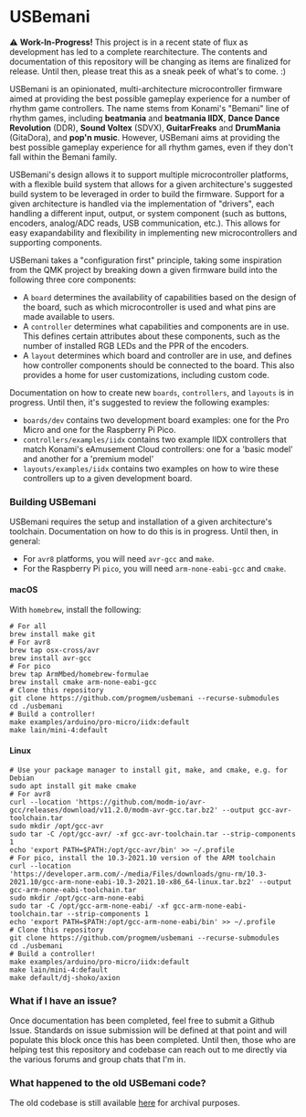 # USBemani

⚠️ **Work-In-Progress!** This project is in a recent state of flux as development has led to a complete rearchitecture. The contents and documentation of this repository will be changing as items are finalized for release. Until then, please treat this as a sneak peek of what's to come. :)

USBemani is an opinionated, multi-architecture microcontroller firmware aimed at providing the best possible gameplay experience for a number of rhythm game controllers. The name stems from Konami's "Bemani" line of rhythm games, including **beatmania** and **beatmania IIDX**, **Dance Dance Revolution** (DDR), **Sound Voltex** (SDVX), **GuitarFreaks** and **DrumMania** (GitaDora), and **pop'n music**. However, USBemani aims at providing the best possible gameplay experience for all rhythm games, even if they don't fall within the Bemani family.

USBemani's design allows it to support multiple microcontroller platforms, with a flexible build system that allows for a given architecture's suggested build system to be leveraged in order to build the firmware. Support for a given architecture is handled via the implementation of "drivers", each handling a different input, output, or system component (such as buttons, encoders, analog/ADC reads, USB communication, etc.). This allows for easy exapandability and flexibility in implementing new microcontrollers and supporting components.

USBemani takes a "configuration first" principle, taking some inspiration from the QMK project by breaking down a given firmware build into the following three core components:

* A `board` determines the availability of capabilities based on the design of the board, such as which microcontroller is used and what pins are made available to users.
* A `controller` determines what capabilities and components are in use. This defines certain attributes about these components, such as the number of installed RGB LEDs and the PPR of the encoders.
* A `layout` determines which board and controller are in use, and defines how controller components should be connected to the board. This also provides a home for user customizations, including custom code.

Documentation on how to create new `boards`, `controllers`, and `layouts` is in progress. Until then, it's suggested to review the following examples:

  * `boards/dev` contains two development board examples: one for the Pro Micro and one for the Raspberry Pi Pico.
  * `controllers/examples/iidx` contains two example IIDX controllers that match Konami's eAmusement Cloud controllers: one for a 'basic model' and another for a 'premium model'
  * `layouts/examples/iidx` contains two examples on how to wire these controllers up to a given development board.

### Building USBemani

USBemani requires the setup and installation of a given architecture's toolchain. Documentation on how to do this is in progress. Until then, in general:

* For `avr8` platforms, you will need `avr-gcc` and `make`.
* For the Raspberry Pi `pico`, you will need `arm-none-eabi-gcc` and `cmake`.

#### macOS

With `homebrew`, install the following:

```
# For all
brew install make git
# For avr8
brew tap osx-cross/avr
brew install avr-gcc
# For pico
brew tap ArmMbed/homebrew-formulae
brew install cmake arm-none-eabi-gcc
# Clone this repository
git clone https://github.com/progmem/usbemani --recurse-submodules
cd ./usbemani
# Build a controller!
make examples/arduino/pro-micro/iidx:default
make lain/mini-4:default
```

#### Linux

```
# Use your package manager to install git, make, and cmake, e.g. for Debian
sudo apt install git make cmake
# For avr8
curl --location 'https://github.com/modm-io/avr-gcc/releases/download/v11.2.0/modm-avr-gcc.tar.bz2' --output gcc-avr-toolchain.tar
sudo mkdir /opt/gcc-avr
sudo tar -C /opt/gcc-avr/ -xf gcc-avr-toolchain.tar --strip-components 1
echo 'export PATH=$PATH:/opt/gcc-avr/bin' >> ~/.profile
# For pico, install the 10.3-2021.10 version of the ARM toolchain
curl --location 'https://developer.arm.com/-/media/Files/downloads/gnu-rm/10.3-2021.10/gcc-arm-none-eabi-10.3-2021.10-x86_64-linux.tar.bz2' --output gcc-arm-none-eabi-toolchain.tar
sudo mkdir /opt/gcc-arm-none-eabi
sudo tar -C /opt/gcc-arm-none-eabi/ -xf gcc-arm-none-eabi-toolchain.tar --strip-components 1
echo 'export PATH=$PATH:/opt/gcc-arm-none-eabi/bin' >> ~/.profile
# Clone this repository
git clone https://github.com/progmem/usbemani --recurse-submodules
cd ./usbemani
# Build a controller!
make examples/arduino/pro-micro/iidx:default
make lain/mini-4:default
make default/dj-shoko/axion
```

### What if I have an issue?

Once documentation has been completed, feel free to submit a Github Issue. Standards on issue submission will be defined at that point and will populate this block once this has been completed. Until then, those who are helping test this repository and codebase can reach out to me directly via the various forums and group chats that I'm in.

### What happened to the old USBemani code?

The old codebase is still available [here](https://github.com/progmem/usbemani-legacy) for archival purposes.
